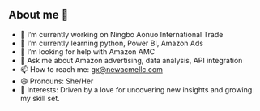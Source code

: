 ## About me 👋


- 🔭 I’m currently working on Ningbo Aonuo International Trade
- 🌱 I’m currently learning python, Power BI, Amazon Ads
- 🤔 I’m looking for help with Amazon AMC
- 💬 Ask me about Amazon advertising, data analysis, API integration
- 📫 How to reach me: gx@newacmellc.com
- 😄 Pronouns: She/Her
- 🌱 Interests: Driven by a love for uncovering new insights and growing my skill set.


